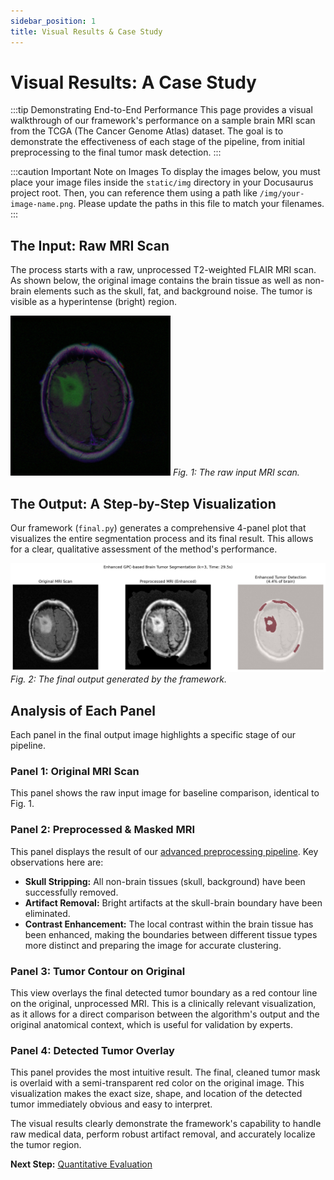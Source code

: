 ```yaml
---
sidebar_position: 1
title: Visual Results & Case Study
---
```


# Visual Results: A Case Study

:::tip Demonstrating End-to-End Performance
This page provides a visual walkthrough of our framework's performance on a sample brain MRI scan from the TCGA (The Cancer Genome Atlas) dataset. The goal is to demonstrate the effectiveness of each stage of the pipeline, from initial preprocessing to the final tumor mask detection.
:::

:::caution Important Note on Images
To display the images below, you must place your image files inside the `static/img` directory in your Docusaurus project root. Then, you can reference them using a path like `/img/your-image-name.png`. Please update the paths in this file to match your filenames.
:::

## The Input: Raw MRI Scan

The process starts with a raw, unprocessed T2-weighted FLAIR MRI scan. As shown below, the original image contains the brain tissue as well as non-brain elements such as the skull, fat, and background noise. The tumor is visible as a hyperintense (bright) region.

![Original MRI Scan](/img/TCGA_DU_7014_19860618_46.png)
_Fig. 1: The raw input MRI scan._

## The Output: A Step-by-Step Visualization

Our framework (`final.py`) generates a comprehensive 4-panel plot that visualizes the entire segmentation process and its final result. This allows for a clear, qualitative assessment of the method's performance.

![Final Segmentation Visualization](/img/enhanced_segmentation_visualization.png)
_Fig. 2: The final output generated by the framework._

## Analysis of Each Panel

Each panel in the final output image highlights a specific stage of our pipeline.

### Panel 1: Original MRI Scan

This panel shows the raw input image for baseline comparison, identical to Fig. 1.

### Panel 2: Preprocessed & Masked MRI

This panel displays the result of our [advanced preprocessing pipeline](../3-concepts-and-theory/2-image-preprocessing-pipeline.md). Key observations here are:

- **Skull Stripping:** All non-brain tissues (skull, background) have been successfully removed.
- **Artifact Removal:** Bright artifacts at the skull-brain boundary have been eliminated.
- **Contrast Enhancement:** The local contrast within the brain tissue has been enhanced, making the boundaries between different tissue types more distinct and preparing the image for accurate clustering.

### Panel 3: Tumor Contour on Original

This view overlays the final detected tumor boundary as a red contour line on the original, unprocessed MRI. This is a clinically relevant visualization, as it allows for a direct comparison between the algorithm's output and the original anatomical context, which is useful for validation by experts.

### Panel 4: Detected Tumor Overlay

This panel provides the most intuitive result. The final, cleaned tumor mask is overlaid with a semi-transparent red color on the original image. This visualization makes the exact size, shape, and location of the detected tumor immediately obvious and easy to interpret.

The visual results clearly demonstrate the framework's capability to handle raw medical data, perform robust artifact removal, and accurately localize the tumor region.

**Next Step:** [Quantitative Evaluation](./2-quantitative-evaluation.md)
